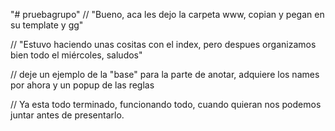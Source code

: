 "# pruebagrupo" 
// "Bueno, aca les dejo la carpeta www, copian y pegan en su template y gg"

// "Estuvo haciendo unas cositas con el index, pero despues organizamos bien todo el miércoles, saludos"

// deje un ejemplo de la "base" para la parte de anotar, adquiere los names por ahora y un popup de las reglas

// Ya esta todo terminado, funcionando todo, cuando quieran nos podemos juntar antes de presentarlo.